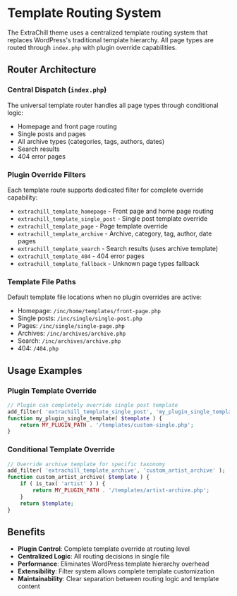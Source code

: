 # Template Routing System

The ExtraChill theme uses a centralized template routing system that replaces WordPress's traditional template hierarchy. All page types are routed through `index.php` with plugin override capabilities.

## Router Architecture

### Central Dispatch (`index.php`)
The universal template router handles all page types through conditional logic:
- Homepage and front page routing
- Single posts and pages
- All archive types (categories, tags, authors, dates)
- Search results
- 404 error pages

### Plugin Override Filters
Each template route supports dedicated filter for complete override capability:
- `extrachill_template_homepage` - Front page and home page routing
- `extrachill_template_single_post` - Single post template override
- `extrachill_template_page` - Page template override
- `extrachill_template_archive` - Archive, category, tag, author, date pages
- `extrachill_template_search` - Search results (uses archive template)
- `extrachill_template_404` - 404 error pages
- `extrachill_template_fallback` - Unknown page types fallback

### Template File Paths
Default template file locations when no plugin overrides are active:
- Homepage: `/inc/home/templates/front-page.php`
- Single posts: `/inc/single/single-post.php`
- Pages: `/inc/single/single-page.php`
- Archives: `/inc/archives/archive.php`
- Search: `/inc/archives/archive.php`
- 404: `/404.php`

## Usage Examples

### Plugin Template Override
```php
// Plugin can completely override single post template
add_filter( 'extrachill_template_single_post', 'my_plugin_single_template' );
function my_plugin_single_template( $template ) {
    return MY_PLUGIN_PATH . '/templates/custom-single.php';
}
```

### Conditional Template Override
```php
// Override archive template for specific taxonomy
add_filter( 'extrachill_template_archive', 'custom_artist_archive' );
function custom_artist_archive( $template ) {
    if ( is_tax( 'artist' ) ) {
        return MY_PLUGIN_PATH . '/templates/artist-archive.php';
    }
    return $template;
}
```

## Benefits

- **Plugin Control**: Complete template override at routing level
- **Centralized Logic**: All routing decisions in single file
- **Performance**: Eliminates WordPress template hierarchy overhead
- **Extensibility**: Filter system allows complete template customization
- **Maintainability**: Clear separation between routing logic and template content